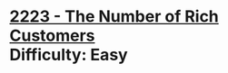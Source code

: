 # [2223 - The Number of Rich Customers](https://leetcode.com/problems/the-number-of-rich-customers/) </br> Difficulty: Easy